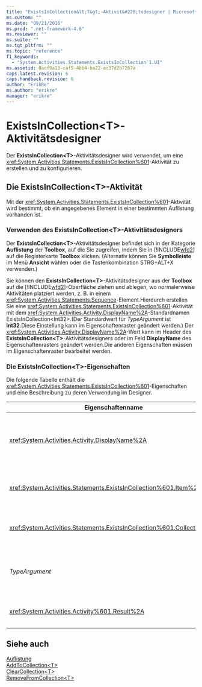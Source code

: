 ```yaml
---
title: "ExistsInCollection&lt;T&gt;-Aktivit&#228;tsdesigner | Microsoft Docs"
ms.custom: ""
ms.date: "09/21/2016"
ms.prod: ".net-framework-4.6"
ms.reviewer: ""
ms.suite: ""
ms.tgt_pltfrm: ""
ms.topic: "reference"
f1_keywords: 
  - "System.Activities.Statements.ExistsInCollection`1.UI"
ms.assetid: 0acf9a13-caf5-4bb4-ba22-ec37d2b7267a
caps.latest.revision: 6
caps.handback.revision: 6
author: "ErikRe"
ms.author: "erikre"
manager: "erikre"
---
```

# ExistsInCollection&lt;T&gt;-Aktivit&#228;tsdesigner
Der **ExistsInCollection\<T\>**\-Aktivitätsdesigner wird verwendet, um eine <xref:System.Activities.Statements.ExistsInCollection%601>\-Aktivität zu erstellen und zu konfigurieren.  
  
## Die ExistsInCollection\<T\>\-Aktivität  
 Mit der <xref:System.Activities.Statements.ExistsInCollection%601>\-Aktivität wird bestimmt, ob ein angegebenes Element in einer bestimmten Auflistung vorhanden ist.  
  
### Verwenden des ExistsInCollection\<T\>\-Aktivitätsdesigners  
 Der **ExistsInCollection\<T\>**\-Aktivitätsdesigner befindet sich in der Kategorie **Auflistung** der **Toolbox**, auf die Sie zugreifen, indem Sie in [!INCLUDE[wfd2](../workflow-designer/includes/wfd2_md.md)] auf die Registerkarte **Toolbox** klicken. \(Alternativ können Sie **Symbolleiste** im Menü **Ansicht** wählen oder die Tastenkombination STRG\+ALT\+X verwenden.\)  
  
 Sie können den **ExistsInCollection\<T\>**\-Aktivitätsdesigner aus der **Toolbox** auf die [!INCLUDE[wfd2](../workflow-designer/includes/wfd2_md.md)]\-Oberfläche ziehen und ablegen, wo normalerweise Aktivitäten platziert werden, z. B. in einem <xref:System.Activities.Statements.Sequence>\-Element.Hierdurch erstellen Sie eine <xref:System.Activities.Statements.ExistsInCollection%601>\-Aktivität mit dem <xref:System.Activities.Activity.DisplayName%2A>\-Standardnamen ExistsInCollection\<Int32\>.\(Der Standardwert für *TypeArgument* ist **Int32**.Diese Einstellung kann im Eigenschaftenraster geändert werden.\)  Der <xref:System.Activities.Activity.DisplayName%2A>\-Wert kann im Header des **ExistsInCollection\<T\>**\-Aktivitätsdesigners oder im Feld **DisplayName** des Eigenschaftenrasters geändert werden.Die anderen Eigenschaften müssen im Eigenschaftenraster bearbeitet werden.  
  
### Die ExistsInCollection\<T\>\-Eigenschaften  
 Die folgende Tabelle enthält die <xref:System.Activities.Statements.ExistsInCollection%601>\-Eigenschaften und eine Beschreibung zu deren Verwendung im Designer.  
  
|Eigenschaftenname|Erforderlich|Verwendung|  
|-----------------------|------------------|----------------|  
|<xref:System.Activities.Activity.DisplayName%2A>|Nein|Der Anzeigename der <xref:System.Activities.Statements.ExistsInCollection%601>\-Aktivität.Der Standardwert ist ExistsInCollection\<Int32\>.Der <xref:System.Activities.Activity.DisplayName%2A>\-Wert ist zwar nicht unbedingt erforderlich, es wird jedoch empfohlen, diesen zu verwenden.|  
|<xref:System.Activities.Statements.ExistsInCollection%601.Item%2A>|Ja|Das Element, das der Auflistung \(Collection\<T\>\) hinzugefügt werden soll.Dieses Element weist den *TypeArgument*\-Typ *T* auf.Zum Angeben des Elements geben Sie im Eigenschaftenraster einen Visual Basic\-Ausdruck ein.|  
|<xref:System.Activities.Statements.ExistsInCollection%601.Collection%2A>|Ja|Die Auflistung, der das Element hinzugefügt werden soll.Diese Auflistung ist vom Typ **ICollection\<TypeArgument\>.** Zum Angeben der Auflistung geben Sie im Eigenschaftenraster einen Visual Basic\-Ausdruck ein.|  
|*TypeArgument*|True|Der Typ T der in der <xref:System.Collections.Generic.ICollection%601> enthaltenen Elemente.Standardmäßig ist der *TypeArgument*\-Typ auf **Int32** festgelegt.Zum Ändern des Typs müssen Sie im Eigenschaftenraster den Wert für *TypeArgument* im Kombinationsfeld ändern.|  
|<xref:System.Activities.Activity%601.Result%2A>|Nein|Ein Wert, der angibt, ob das angegebene Element in der Auflistung vorhanden ist.Um eine Variable anzugeben, die an das Ergebnis gebunden wird, geben Sie im Eigenschaftenraster eine Visual Basic\-Variable ein.|  
  
## Siehe auch  
 [Auflistung](../workflow-designer/collection-activity-designers.md)   
 [AddToCollection\<T\>](../workflow-designer/addtocollection-t-activity-designer.md)   
 [ClearCollection\<T\>](../workflow-designer/clearcollection-t-activity-designer.md)   
 [RemoveFromCollection\<T\>](../workflow-designer/removefromcollection-t-activity-designer.md)